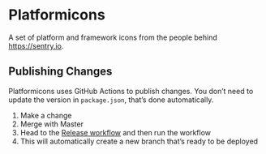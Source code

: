 Platformicons
=============

A set of platform and framework icons from the people behind https://sentry.io.

## Publishing Changes 
Platformicons uses GitHub Actions to publish changes. You don’t need to update the version in `package.json`, that’s done automatically.

1. Make a change
2. Merge with Master
3. Head to the [Release workflow](https://github.com/getsentry/platformicons/actions/workflows/release.yml) and then run the workflow
4. This will automatically create a new branch that’s ready to be deployed
